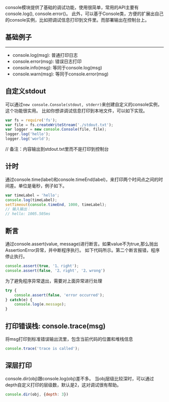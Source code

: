 console模块提供了基础的调试功能，使用很简单，常用的API主要有console.log(), console.error()。
此外，可以基于Console类，方便的扩展出自己的console实例，比如把调试信息打印到文件里。而部署输出在控制台上。

## 基础例子
***
* console.log(msg): 普通打印日志
* console.error(msg): 错误日志打印
* console.info(msg): 等同于console.log(msg)
* console.warn(msg): 等同于console.error(msg)

## 自定义stdout
可以通过`new console.Console(stdout, stderr)`来创建自定义的console实例，这个功能很实用。
比如你想讲调试信息打印到本地文件，可以如下实现。

```javascript
var fs = require('fs');
var file = fs.createWriteStream('./stdout.txt');
var logger = new console.Console(file, file);
logger.log('hello');
logger.log('world');
```
// 备注：内容输出到stdout.txt里而不是打印到控制台

## 计时
通过console.time(label)和console.timeEnd(label)，来打印两个时间点之间的时间差。单位是毫秒，例子如下。

```javascript
var timeLabel = 'hello';
console.log(timeLabel);
setTimeout(console.timeEnd, 1000, timeLabel);
// 输入输出：
// hello: 1005.505ms
``` 

## 断言
通过console.assert(value, message)进行断言。如果value不为true,那么抛出AssertionError异常，并中断程序执行。
如下代码所示。第二个断言报错，程序停止执行。

```javascript
console.assert(true, '1、right');
console.assert(false, '2、right', '2、wrong')
```
为了避免程序异常退出，需要对上面异常进行处理

```javascript
try {
	console.assert(false, 'error occurred');
} catch(e) {
	console.log(e.message);
}
```

## 打印错误栈: console.trace(msg)
将msg打印到标准错误输出流里，包含当前代码的位置和堆栈信息

```javascript
console.trace('trace is called');
```

## 深层打印
console.dir(obj)跟console.log(obj)差不多。
当obj层级比较深时，可以通过depth自定义打印的层级数，默认是2，这对调试很有帮助。

```javascript
console.dir(obj, {depth: 3})
```